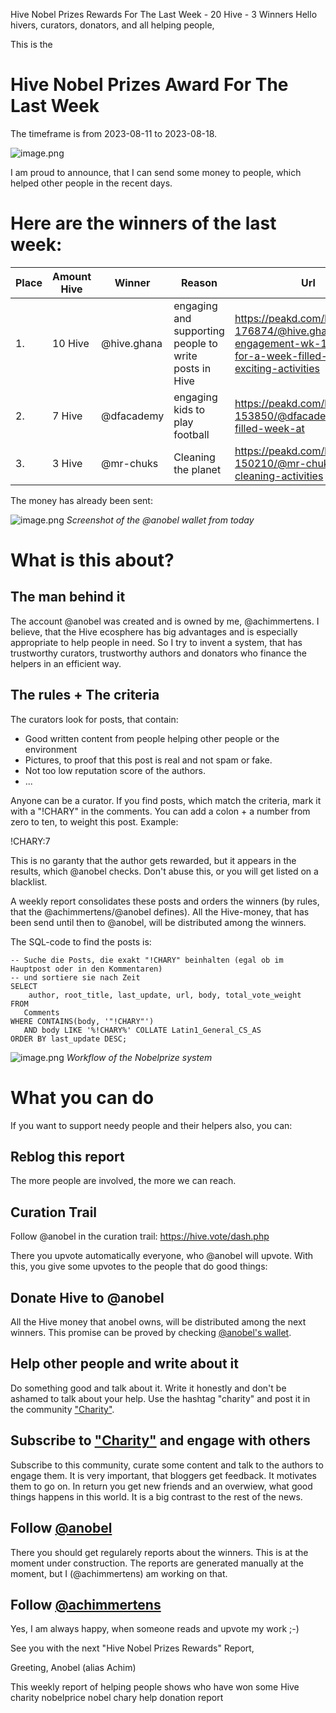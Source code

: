 Hive Nobel Prizes Rewards For The Last Week - 20 Hive - 3 Winners
Hello hivers, curators, donators, and all helping people,

This is the
# Hive Nobel Prizes Award For The Last Week
The timeframe is from 2023-08-11 to 2023-08-18.

![image.png](https://files.peakd.com/file/peakd-hive/anobel/23wgU5QrADfW17UpV728xedX7gC8tRcBDB9vDg8N39QbJU5cXyK6zcvLGPH28LwuTZYkk.png)

I am proud to announce, that I can send some money to people, which helped other people in the recent days.

# Here are the winners of the last week:

|Place|Amount Hive|Winner|Reason|Url|Image|
|-|-|-|-|-|-|
|1.|10 Hive|@hive.ghana|engaging and supporting people to write posts in Hive|https://peakd.com/hive-176874/@hive.ghana/weekly-engagement-wk-11-join-us-for-a-week-filled-with-exciting-activities|https://images.hive.blog/DQmZ4Y7qe6cnjQFzTcRYvpdJDXr9onVvBHCavGQ6cKwrmtP/child-1073638_1280.jpg|
|2.|7 Hive|@dfacademy|engaging kids to play football|https://peakd.com/hive-153850/@dfacademy/a-fun-filled-week-at|https://images.hive.blog/DQmPXB8p9ihcVWfdZkzawzGMr2GJYfFeM6MstTpgk32Vymu/IMG_20230805_103923_756.jpg
|3.|3 Hive|@mr-chuks|Cleaning the planet|https://peakd.com/hive-150210/@mr-chuks/my-cleaning-activities|https://images.ecency.com/DQmfM1h7kBYmffp3LW9ZbrUaEgLGT7gHvdV8Nie7Wsg9bCN/timephoto_20230817_182445.jpg



The money has already been sent:

![image.png](https://files.peakd.com/file/peakd-hive/anobel/23tbJmnEXgMRbfDj2EU4H17d6q6H6orj9zNNuJnDcdGywWgQGQLNpfePVnXugTK6CPNMe.png)
*Screenshot of the @anobel wallet from today*

# What is this about?
## The man behind it
The account @anobel was created and is owned by me, @achimmertens. I believe, that the Hive ecosphere has big advantages and is especially appropriate to help people in need. So I try to invent a system, that has trustworthy curators, trustworthy authors and donators who finance the helpers in an efficient way.


## The rules + The criteria
The curators look for posts, that contain:
- Good written content from people helping other people or the environment
- Pictures, to proof that this post is real and not spam or fake.
- Not too low reputation score of the authors.
- ...

Anyone can be a curator. If you find posts, which match the criteria, mark it with a "!CHARY" in the comments. You can add a colon + a number from zero to ten, to weight this post. Example:

!CHARY:7

This is no garanty that the author gets rewarded, but it appears in the results, which @anobel checks. Don't abuse this, or you will get listed on a blacklist.

A weekly report consolidates these posts and orders the winners (by rules, that the @achimmertens/@anobel defines).
All the Hive-money, that has been send until then to @anobel, will be distributed among the winners.

The SQL-code to find the posts is:
```
-- Suche die Posts, die exakt "!CHARY" beinhalten (egal ob im Hauptpost oder in den Kommentaren)
-- und sortiere sie nach Zeit
SELECT 
	author, root_title, last_update, url, body, total_vote_weight
FROM 
   Comments 
WHERE CONTAINS(body, '"!CHARY"')
   AND body LIKE '%!CHARY%' COLLATE Latin1_General_CS_AS
ORDER BY last_update DESC;
```

![image.png](https://files.peakd.com/file/peakd-hive/anobel/23vsmbzaM8PtfucVYFSj5gtesXtWAG7YkhtXvUDXQARn9A4DXULKTLimnMvdWnZDnXxgg.png)
*Workflow of the Nobelprize system*

# What you can do
If you want to support needy people and their helpers also, you can:

## Reblog this report
The more people are involved, the more we can reach. 

## Curation Trail
Follow @anobel in the curation trail: 
https://hive.vote/dash.php

There you upvote automatically everyone, who @anobel will upvote. With this, you give some upvotes to the people that do good things:


## Donate Hive to @anobel 
All the Hive money that anobel owns, will be distributed among the next winners. This promise can be proved by checking [@anobel's wallet](https://peakd.com/@anobel/wallet).

## Help other people and write about it
Do something good and talk about it. Write it honestly and don't be ashamed to talk about your help. Use the hashtag "charity" and post it in the community ["Charity"](https://peakd.com/c/hive-149312). 

## Subscribe to ["Charity"](https://peakd.com/c/hive-149312) and engage with others
Subscribe to this community, curate some content and talk to the authors to engage them. It is very important, that bloggers get feedback. It motivates them to go on. In return you get new friends and an overwiew, what good things happens in this world. It is a big contrast to the rest of the news.


## Follow [@anobel](https://peakd.com/@anobel)
There you should get regularely reports about the winners. This is at the moment under construction. The reports are generated manually at the moment, but I (@achimmertens) am working on that.

## Follow [@achimmertens](https://peakd.com/@achimmertens)
Yes, I am always happy, when someone reads and upvote my work ;-)



See you with the next "Hive Nobel Prizes Rewards" Report,

Greeting, Anobel (alias Achim)



This weekly report of helping people shows who have won some Hive
charity nobelprice nobel chary help donation report